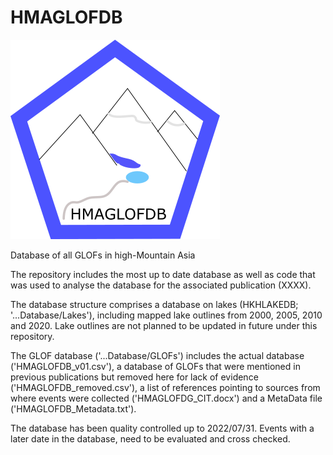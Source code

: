 # HMAGLOFDB

![alt text](https://github.com/fidelsteiner/HMAGLOFDB/blob/main/logoHMAGLOFDB.png?raw=true)

Database of all GLOFs in high-Mountain Asia

The repository includes the most up to date database as well as code that was used to analyse the database for the associated publication (XXXX). 

The database structure comprises a database on lakes (HKHLAKEDB; '...Database/Lakes'), including mapped lake outlines from 2000, 2005, 2010 and 2020. Lake outlines are not planned to be updated in future under this repository.

The GLOF database ('...Database/GLOFs') includes the actual database ('HMAGLOFDB_v01.csv'), a database of GLOFs that were mentioned in previous publications but removed here for lack of evidence ('HMAGLOFDB_removed.csv'), a list of references pointing to sources from where events were collected ('HMAGLOFDG_CIT.docx') and a MetaData file ('HMAGLOFDB_Metadata.txt').

The database has been quality controlled up to 2022/07/31. Events with a later date in the database, need to be evaluated and cross checked.
